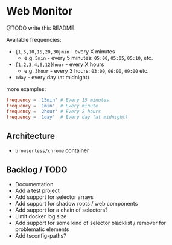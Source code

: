 # Web Monitor

@TODO write this README.

Available frequencies:
  * `{1,5,10,15,20,30}min` - every X minutes
    * e.g. `5min` - every 5 minutes: `05:00`, `05:05`, `05:10`, etc.
  * `{1,2,3,4,6,12}hour` - every X hours
    * e.g. `3hour` - every 3 hours: `03:00`, `06:00`, `09:00` etc.
  * `1day` - every day (at midnight)

more examples:
```toml
frequency = '15min' # Every 15 minutes
frequency = '1min'  # Every minute
frequency = '2hour' # Every 2 hours
frequency = '1day'  # Every day (at midnight)
```

## Architecture
  - `browserless/chrome` container

## Backlog / TODO
  - Documentation
  - Add a test project
  - Add support for selector arrays
  - Add support for shadow roots / web components
  - Add support for a chain of selectors?
  - Limit docker log size
  - Add support for some kind of selector blacklist / remover for problematic elements
  - Add tsconfig-paths?
